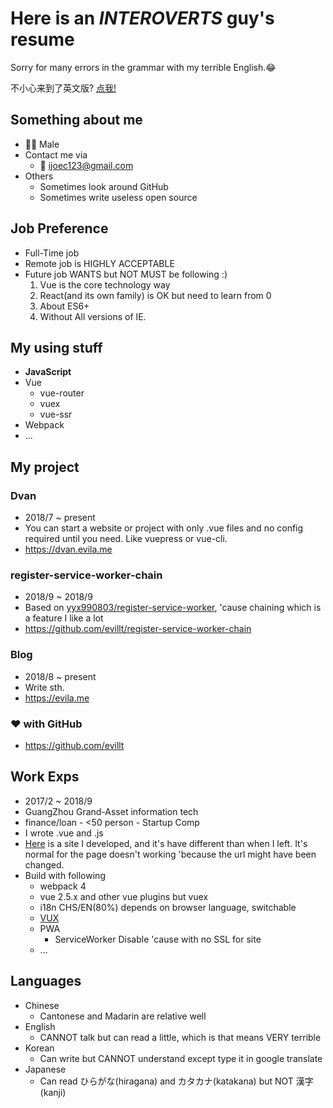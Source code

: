 # Here is an _**INTEROVERTS**_ guy's resume

Sorry for many errors in the grammar with my terrible English.😂 

不小心来到了英文版? [点我!](/)

## Something about me
- 👨‍💻‍ Male
- Contact me via
  - 📨 <a href="mailto:ijoec123@gmail.com">ijoec123@gmail.com</a>
- Others
  - Sometimes look around GitHub
  - Sometimes write useless open source

## Job Preference
- Full-Time job
- Remote job is HIGHLY ACCEPTABLE
- Future job WANTS but NOT MUST be following :)
  1. Vue is the core technology way
  2. React(and its own family) is OK but need to learn from 0
  3. About ES6+
  4. Without All versions of IE.

## My using stuff
- **JavaScript**
- Vue
  - vue-router
  - vuex
  - vue-ssr
- Webpack
- ...

## My project

### Dvan
- 2018/7 ~ present
- You can start a website or project with only .vue files and no config required until you need. Like vuepress or vue-cli.
- <a target="_blank" href="https://dvan.evila.me">https://dvan.evila.me</a>

### register-service-worker-chain
- 2018/9 ~ 2018/9
- Based on <a target="_blank" href="https://github.com/yyx990803/register-service-worker">yyx990803/register-service-worker</a>, 'cause chaining which is a feature I like a lot
- <a target="_blank" href="https://github.com/evillt/register-service-worker-chain">https://github.com/evillt/register-service-worker-chain</a>

### Blog
- 2018/8 ~ present
- Write sth.
- <a target="_blank" href="https://evila.me">https://evila.me</a>

### ❤️ with GitHub
- <a target="_blank" href="https://github.com/evillt">https://github.com/evillt</a>

## Work Exps
- 2017/2 ~ 2018/9
- GuangZhou Grand-Asset information tech
- finance/loan - <50 person - Startup Comp
- I wrote .vue and .js
- <a target="_blank" href="http://39.108.168.182:9096">Here</a> is a site I developed, and it's have different than when I left. It's normal for the page doesn't working 'because the url might have been changed.
- Build with following
  - webpack 4
  - vue 2.5.x and other vue plugins but vuex
  - i18n CHS/EN(80%) depends on browser language, switchable
  - <a target="_blank" href="https://vux.li">VUX</a>
  - PWA
    - ServiceWorker Disable 'cause with no SSL for site
  - ...

## Languages
- Chinese
  - Cantonese and Madarin are relative well
- English
  - CANNOT talk but can read a little, which is that means VERY terrible
- Korean
  - Can write but CANNOT understand except type it in google translate
- Japanese
  - Can read ひらがな(hiragana) and カタカナ(katakana) but NOT 漢字(kanji)
